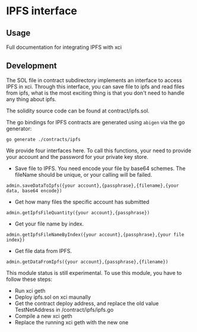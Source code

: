 # IPFS interface

## Usage

Full documentation for integrating IPFS with xci

## Development

The SOL file in contract subdirectory implements an interface to access IPFS in xci. Through this interface, you can save file to ipfs
and read files from ipfs, what is the most exciting thing is that you don't need to handle any thing about ipfs.

The solidity source code can be found at contract/ipfs.sol.

The go bindings for IPFS contracts are generated using `abigen` via the go generator:

```shell
go generate ./contracts/ipfs
```

We provide four interfaces here. To call this functions, your need to provide your account and the password for your private key store.

* Save file to IPFS. You need encode your file by base64 schemes. The fileName should be unique, or your calling will be failed.
```shell
admin.saveDataToIpfs({your account},{passphrase},{filename},{your data, base64 encode})
```
* Get how many files the specific account has submitted
```shell
admin.getIpfsFileQuantity({your account},{passphrase})
```
* Get your file name by index.
```shell
admin.getIpfsFileNameByIndex({your account},{passphrase},{your file index})
```
* Get file data from IPFS.
```shell
admin.getDataFromIpfs({your account},{passphrase},{filename})
```

This module status is still experimental. To use this module, you have to follow these steps:
* Run xci geth
* Deploy ipfs.sol on xci maunally
* Get the contract deploy address, and replace the old value TestNetAddress in /contract/ipfs/ipfs.go
* Compile a new xci geth
* Replace the running xci geth with the new one
